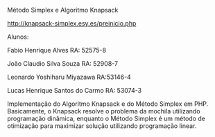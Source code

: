 Método Simplex e Algoritmo Knapsack

http://knapsack-simplex.esy.es/preinicio.php

Alunos:			                    

Fabio Henrique Alves      RA: 52575-8

João Claudio Silva Souza  RA: 52908-7

Leonardo Yoshiharu Miyazawa  RA:53146-4

Lucas Henrique Santos do Carmo RA: 53074-3

Implementação do Algoritmo Knapsack e do Método Simplex em PHP. Basicamente, o Knapsack resolve o problema da mochila utilizando programação dinâmica, enquanto o Método Simplex é um método de otimização para maximizar solução utilizando programação linear.
